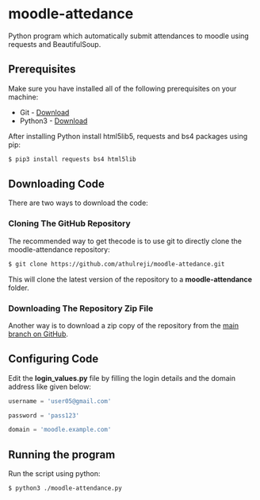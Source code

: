 # moodle-attedance
Python program which automatically submit attendances to moodle using requests and BeautifulSoup.

## Prerequisites
Make sure you have installed all of the following prerequisites on your machine:
* Git - [Download](https://git-scm.com/downloads)
* Python3 - [Download](https://www.python.org/downloads/)

After installing Python install html5lib5, requests and bs4 packages using pip:
```bash
$ pip3 install requests bs4 html5lib
```
## Downloading Code
There are two ways to download the code:

### Cloning The GitHub Repository
The recommended way to get thecode is to use git to directly clone the moodle-attendance repository:

```bash
$ git clone https://github.com/athulreji/moodle-attedance.git
```

This will clone the latest version of the repository to a **moodle-attendance** folder.

### Downloading The Repository Zip File
Another way is to download a zip copy of the repository from the [main branch on GitHub](https://github.com/athulreji/moodle-attedance/archive/refs/heads/main.zip).

## Configuring Code
Edit the **login_values.py** file by filling the login details and the domain address like given below:
```python
username = 'user05@gmail.com'

password = 'pass123'

domain = 'moodle.example.com'
```

## Running the program

Run the script using python:

```bash
$ python3 ./moodle-attendance.py
```
